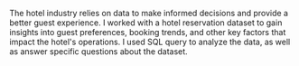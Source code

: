 The hotel industry relies on data to make informed decisions and provide a better guest experience. I worked with a hotel reservation dataset to gain insights into guest preferences, booking trends, and other key factors that impact the hotel's operations. I used SQL query to analyze the data, as well as answer specific questions about the dataset.
